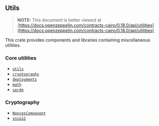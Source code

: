 ## Utils

> **NOTE:** This document is better viewed at [https://docs.openzeppelin.com/contracts-cairo/0.18.0/api/utilities](https://docs.openzeppelin.com/contracts-cairo/0.18.0/api/utilities)

This crate provides components and libraries containing miscellaneous utilities.

### Core utilities

- [`utils`](https://docs.openzeppelin.com/contracts-cairo/0.18.0/api/utilities#utils)
- [`cryptography`](https://docs.openzeppelin.com/contracts-cairo/0.18.0/api/utilities#cryptography)
- [`deployments`](https://docs.openzeppelin.com/contracts-cairo/0.18.0/api/utilities#deployments)
- [`math`](https://docs.openzeppelin.com/contracts-cairo/0.18.0/api/utilities#math)
- [`serde`](https://docs.openzeppelin.com/contracts-cairo/0.18.0/api/utilities#serde)

### Cryptography

- [`NoncesComponent`](https://docs.openzeppelin.com/contracts-cairo/0.18.0/api/utilities#NoncesComponent)
- [`snip12`](https://docs.openzeppelin.com/contracts-cairo/0.18.0/api/utilities#snip12)
